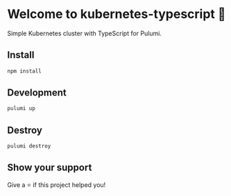 <h1 align="center">Welcome to kubernetes-typescript 👋</h1>
<p>
  Simple Kubernetes cluster with TypeScript for Pulumi.
</p>

## Install

```sh
npm install
```

## Development

```sh
pulumi up
```

## Destroy

```sh
pulumi destroy
```

## Show your support

Give a ⭐️ if this project helped you!
